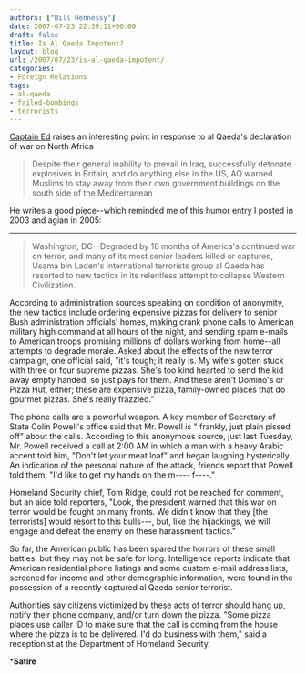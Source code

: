 ```yaml
---
authors: ["Bill Hennessy"]
date: 2007-07-23 22:39:11+00:00
draft: false
title: Is Al Qaeda Impotent?
layout: blog
url: /2007/07/23/is-al-qaeda-impotent/
categories:
- Foreign Relations
tags:
- al-qaeda
- failed-bombings
- terrorists
---
```


[Captain Ed](https://www.captainsquartersblog.com/mt/archives/010605.php) raises an interesting point in response to al Qaeda's declaration of war on North Africa


> Despite their general inability to prevail in Iraq, successfully detonate explosives in Britain, and do anything else in the US, AQ warned Muslims to stay away from their own government buildings on the south side of the Mediterranean


He writes a good piece--which reminded me of this humor entry I posted in 2003 and agian in 2005:



* * *




> Washington, DC--Degraded by 18 months of America's continued war on terror, and many of its most senior leaders killed or captured, Usama bin Laden's international terrorists group al Qaeda has resorted to new tactics in its relentless attempt to collapse Western Civilization.

According to administration sources speaking on condition of anonymity, the new tactics include ordering expensive pizzas for delivery to senior Bush administration officials' homes, making crank phone calls to American military high command at all hours of the night, and sending spam e-mails to American troops promising millions of dollars working from home--all attempts to degrade morale.
Asked about the effects of the new terror campaign, one official said, "it's tough; it really is.  My wife's gotten stuck with three or four supreme pizzas.  She's too kind hearted to send the kid away empty handed, so just pays for them.  And these aren't Domino's or Pizza Hut, either; these are expensive pizza, family-owned places that do gourmet pizzas.  She's really frazzled."

The phone calls are a powerful weapon. A key member of Secretary of State Colin Powell's office said that Mr. Powell is " frankly, just plain pissed off" about the calls.  According to this anonymous source, just last Tuesday, Mr. Powell received a call at 2:00 AM in which a man with a heavy Arabic accent told him, "Don't let your meat loaf" and began laughing hysterically.  An indication of the personal nature of the attack, friends report that Powell told them, "I'd like to get my hands on the m---- f----."

Homeland Security chief, Tom Ridge, could not be reached for comment, but an aide told reporters, "Look, the president warned that this war on terror would be fought on many fronts.  We didn't know that they [the terrorists] would resort to this bulls---, but, like the hijackings, we will engage and defeat the enemy on these harassment tactics."

So far, the American public has been spared the horrors of these small battles, but they may not be safe for long.  Intelligence reports indicate that American residential phone listings and some custom e-mail address lists, screened for income and other demographic information, were found in the possession of a recently captured al Qaeda senior terrorist.

Authorities say citizens victimized by these acts of terror should hang up, notify their phone company, and/or turn down the pizza.  "Some pizza places use caller ID to make sure that the call is coming from the house where the pizza is to be delivered.  I'd do business with them," said a receptionist at the Department of Homeland Security.

*****Satire****



